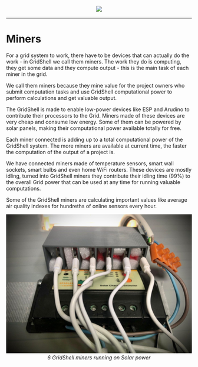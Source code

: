 <p align="center">
  <img src=https://gridshl.files.wordpress.com/2022/06/img_3488.png>
  </p>
  
 ---------------
 
 # Miners
 
For a grid system to work, there have to be devices that can actually do the work - in GridShell we call them miners.
The work they do is computing, they get some data and they compute output - this is the main task of each miner in the grid.

We call them miners because they mine value for the project owners who submit computation tasks and use GridShell computational power to perform
calculations and get valuable output.

The GridShell is made to enable low-power devices like ESP and Arudino to contribute their processors to the Grid.
Miners made of these devices are very cheap and consume low energy. Some of them can be powered by solar panels, making
their computational power available totally for free.

Each miner connected is adding up to a total computational power of the GridShell system. 
The more miners are available at current time, the faster the computation of the output of a project is.

We have connected miners made of temperature sensors, smart wall sockets, smart bulbs and even home WiFi routers.
These devices are mostly idling, turned into GridShell miners they contribute their idling time (99%) to the overall Grid power 
that can be used at any time for running valuable computations.

Some of the GridShell miners are calculating important values like average air quality indexes for hundreths of online sensors every hour.


<p align=center>
  <img src=https://github.com/invpe/gridshell/blob/main/Resources/GridShellSolar.jpg>
  <i>6 GridShell miners running on Solar power</i>
  </p>


